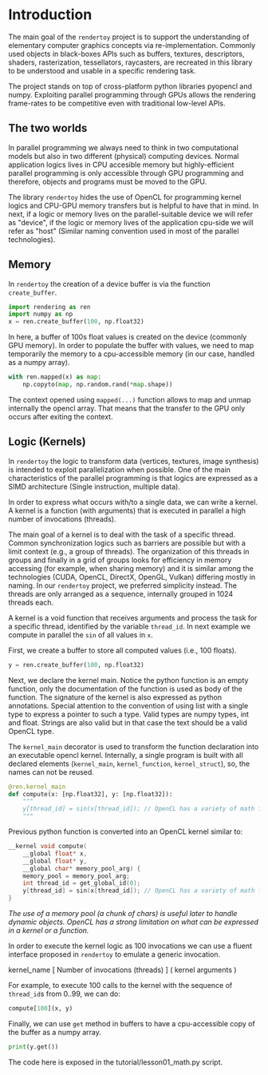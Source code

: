 # Introduction

The main goal of the `rendertoy` project is to support the understanding 
of elementary computer graphics concepts via re-implementation. Commonly used objects
in black-boxes APIs such as buffers, textures, descriptors, shaders, rasterization, 
tessellators, raycasters, are recreated in this library to be understood and usable
in a specific rendering task.

The project stands on top of cross-platform python libraries pyopencl and numpy.
Exploiting parallel programming through GPUs allows the rendering frame-rates 
to be competitive even with traditional low-level APIs.

## The two worlds

In parallel programming we always need to think in two computational models but also
in two different (physical) computing devices. Normal application logics lives in 
CPU accesible memory but highly-efficient parallel programming is only accessible
through GPU programming and therefore, objects and programs must be moved to the GPU.

The library `rendertoy` hides the use of OpenCL for programming kernel logics and 
CPU-GPU memory transfers but is helpful to have that in mind. In next, if a logic or
memory lives on the parallel-suitable device we will refer as "device", if the logic 
or memory lives of the application cpu-side we will refer as "host" (Similar naming
convention used in most of the parallel technologies).

## Memory

In `rendertoy` the creation of a device buffer is via the function `create_buffer`.

```python
import rendering as ren
import numpy as np
x = ren.create_buffer(100, np.float32)
```

In here, a buffer of 100s float values is created on the device (commonly GPU memory).
In order to populate the buffer with values, we need to map temporarily the memory to
a cpu-accessible memory (in our case, handled as a numpy array).

```python
with ren.mapped(x) as map:
    np.copyto(map, np.random.rand(*map.shape))
```

The context opened using `mapped(...)` function allows to map and unmap internally the
opencl array. That means that the transfer to the GPU only occurs after exiting the 
context.

## Logic (Kernels)

In `rendertoy` the logic to transform data (vertices, textures, image synthesis) is 
intended to exploit parallelization when possible. One of the main characteristics of 
the parallel programming is that logics are expressed as a SIMD architecture (Single
instruction, multiple data).

In order to express what occurs with/to a single data, we can write a kernel. A kernel
is a function (with arguments) that is executed in parallel a high number of invocations
(threads).

The main goal of a kernel is to deal with the task of a specific thread. Common 
synchronization logics such as barriers are possible but with a limit context 
(e.g., a group of threads). The organization of this threads in groups and finally in a 
grid of groups looks for efficiency in memory accessing (for example, when sharing 
memory) and it is similar among the technologies 
(CUDA, OpenCL, DirectX, OpenGL, Vulkan) differing mostly in naming. In our `rendertoy` 
project, we preferred simplicity instead. The threads are only arranged as a sequence,
internally grouped in 1024 threads each.

A kernel is a void function that receives arguments and process the task for a specific
thread, identified by the variable `thread_id`. In next example we compute in parallel
the `sin` of all values in `x`.

First, we create a buffer to store all computed values (i.e., 100 floats).

```python
y = ren.create_buffer(100, np.float32)
```

Next, we declare the kernel main. Notice the python function is an empty function,
only the documentation of the function is used as body of the function.
The signature of the kernel is also expressed as python annotations. Special attention
to the convention of using list with a single type to express a pointer to such a type.
Valid types are numpy types, int and float. Strings are also valid but in that case 
the text should be a valid OpenCL type.

The `kernel_main` decorator is used to transform the function declaration into an
executable opencl kernel. Internally, a single program is built with all declared
elements (`kernel_main`, `kernel_function`, `kernel_struct`), so, the names can not be
reused.

```python
@ren.kernel_main
def compute(x: [np.float32], y: [np.float32]):
    """
    y[thread_id] = sin(x[thread_id]); // OpenCL has a variety of math functions as builtins
    """
```

Previous python function is converted into an OpenCL kernel similar to:

```c++
__kernel void compute(
    __global float* x, 
    __global float* y, 
    __global char* memory_pool_arg) {
    memory_pool = memory_pool_arg;
    int thread_id = get_global_id(0);
    y[thread_id] = sin(x[thread_id]); // OpenCL has a variety of math functions as builtins
}
```

*The use of a memory pool (a chunk of chars) is useful later to handle dynamic objects.
OpenCL has a strong limitation on what can be expressed in a kernel or a function.*

In order to execute the kernel logic as 100 invocations we can use a fluent interface
proposed in `rendertoy` to emulate a generic invocation.

kernel_name [ Number of invocations (threads) ] ( kernel arguments )

For example, to execute 100 calls to the kernel with the sequence of `thread_id`s from
0..99, we can do:

```python
compute[100](x, y)
```

Finally, we can use `get` method in buffers to have a cpu-accessible copy of the buffer
as a numpy array.

```python
print(y.get())
```

The code here is exposed in the tutorial/lesson01_math.py script.



 